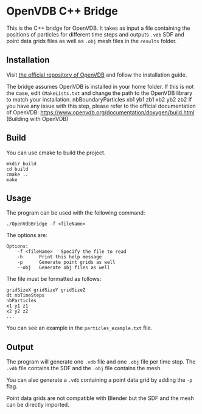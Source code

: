 # OpenVDB C++ Bridge

This is the C++ bridge for OpenVDB. It takes as input a file containing the positions of particles for different time
steps and outputs `.vdb` SDF and point data grids files as well as `.obj` mesh files in the `results` folder.

## Installation

Visit [the official repository of OpenVDB](https://github.com/AcademySoftwareFoundation/openvdb) and follow the
installation guide.

The bridge assumes OpenVDB is installed in your home folder. If this is not the case, edit `CMakeLists.txt` and change
the path to the OpenVDB library to match your installation.
nbBoundaryParticles
xb1 yb1 zb1
xb2 yb2 zb2
If you have any issue with this step, please refer to the official documentation of
OpenVDB: https://www.openvdb.org/documentation/doxygen/build.html (Building with OpenVDB)

## Build

You can use cmake to build the project.

```
mkdir build
cd build
cmake ..
make
```

## Usage

The program can be used with the following command:

```
./OpenVdbBridge -f <fileName>
```

The options are:

```
Options:
	-f <fileName>	Specify the file to read
	-h		Print this help message
	-p	    Generate point grids as well
	--obj	Generate obj files as well
```

The file must be formatted as follows:

```
gridSizeX gridSizeY gridSizeZ
dt nbTimeSteps
nbParticles
x1 y1 z1
x2 y2 z2
...
```

You can see an example in the `particles_example.txt` file.

## Output

The program will generate one `.vdb` file and one `.obj` file per time step. The `.vdb` file contains the SDF and the
`.obj` file contains the mesh.

You can also generate a `.vdb` containing a point data grid by adding the `-p` flag.

Point data grids are not compatible with Blender but the SDF and the mesh can be directly imported.